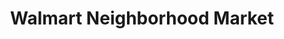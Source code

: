 ---
title: "Walmart Neighborhood Market"
url: /huntsville/walmart-neighborhood-market-bailey-cove-road-southeast/
shop: Supermarkt
---